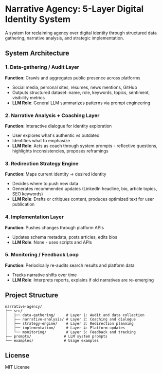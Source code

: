 # Narrative Agency: 5-Layer Digital Identity System

A system for reclaiming agency over digital identity through structured data gathering, narrative analysis, and strategic implementation.

## System Architecture

### 1. Data-gathering / Audit Layer
**Function**: Crawls and aggregates public presence across platforms
- Social media, personal sites, resumes, news mentions, GitHub
- Outputs structured dataset: name, role, keywords, topics, sentiment, visibility metrics
- **LLM Role**: General LLM summarizes patterns via prompt engineering

### 2. Narrative Analysis + Coaching Layer  
**Function**: Interactive dialogue for identity exploration
- User explores what's authentic vs outdated
- Identifies what to emphasize
- **LLM Role**: Acts as coach through system prompts - reflective questions, highlights inconsistencies, proposes reframings

### 3. Redirection Strategy Engine
**Function**: Maps current identity → desired identity
- Decides where to push new data
- Generates recommended updates (LinkedIn headline, bio, article topics, SEO keywords)
- **LLM Role**: Drafts or critiques content, produces optimized text for user publication

### 4. Implementation Layer
**Function**: Pushes changes through platform APIs
- Updates schema metadata, posts articles, edits bios
- **LLM Role**: None - uses scripts and APIs

### 5. Monitoring / Feedback Loop
**Function**: Periodically re-audits search results and platform data
- Tracks narrative shifts over time
- **LLM Role**: Interprets reports, explains if old narratives are re-emerging

## Project Structure

```
narrative-agency/
├── src/
│   ├── data-gathering/     # Layer 1: Audit and data collection
│   ├── narrative-analysis/ # Layer 2: Coaching and dialogue
│   ├── strategy-engine/    # Layer 3: Redirection planning
│   ├── implementation/     # Layer 4: Platform updates
│   └── monitoring/         # Layer 5: Feedback and tracking
├── prompts/               # LLM system prompts
└── examples/              # Usage examples
```

## License

MIT License